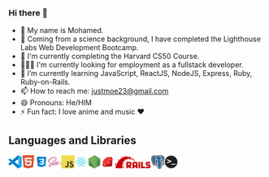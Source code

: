 ### Hi there 👋



- :man: My name is Mohamed.
- 🔭 Coming from a science background, I have completed the Lighthouse Labs Web Development Bootcamp.
- 🔭 I'm currently completing the Harvard CS50 Course.
- 👨🏾‍💻 I'm currently looking for employment as a fullstack developer.
- 🌱 I’m currently learning JavaScript, ReactJS, NodeJS, Express, Ruby, Ruby-on-Rails.
- 📫 How to reach me: justmoe23@gmail.com
- 😄 Pronouns: He/HIM
- ⚡ Fun fact: I love anime and music ❤️

## Languages and Libraries
[<img align="left" alt="Visual Studio Code" width="26px" src="./icons/vscode.png" />](https://visualstudio.microsoft.com/)
[<img align="left" alt="HTML5" width="26px" src="./icons/html5.png" />](https://developer.mozilla.org/en-US/docs/Glossary/HTML5)
[<img align="left" alt="CSS3" width="26px" src="./icons/css3.png" />](https://developer.mozilla.org/en-US/docs/Web/CSS)
[<img align="left" alt="Sass" width="26px" src="./icons/sass.png" />](https://sass-lang.com/)
[<img align="left" alt="JavaScript" width="26px" src="./icons/javascript.png" />](https://developer.mozilla.org/en-US/docs/Web/JavaScript)
[<img align="left" alt="React" width="26px" src="./icons/react.png" />](https://reactjs.org/)
[<img align="left" alt="Node.js" width="26px" src="./icons/nodejs.png" />](https://nodejs.org/en/)
[<img align="left" alt="Ruby" width="26px" src="./icons/ruby.png" />](https://www.ruby-lang.org/en/)
[<img align="left" alt="Rails" height="26px" src="./icons/rails.png" />](https://rubyonrails.org/)
[<img align="left" alt="PostgreSQL" width="26px" src="./icons/postgresql.png" />](https://www.postgresql.org/)
[<img align="left" alt="Terminal" width="26px" src="./icons/terminal.png" />](https://iterm2.com/)

